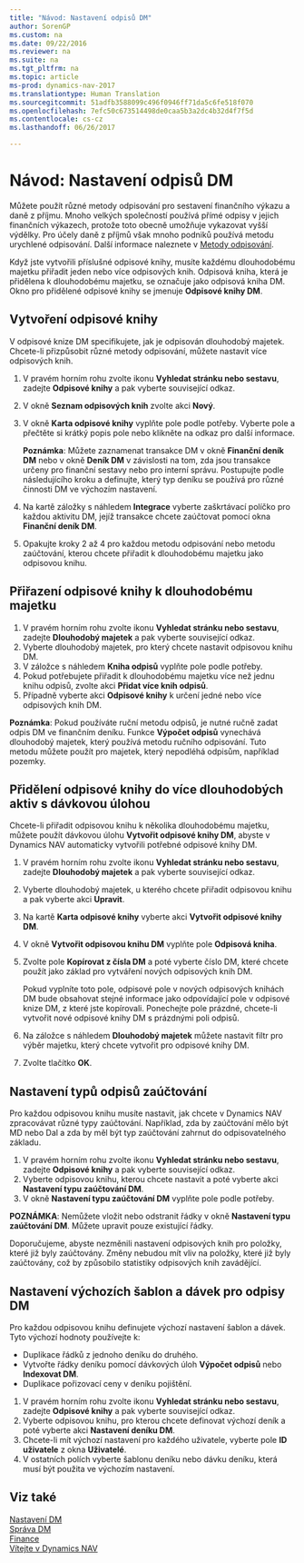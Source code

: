 ```yaml
---
title: "Návod: Nastavení odpisů DM"
author: SorenGP
ms.custom: na
ms.date: 09/22/2016
ms.reviewer: na
ms.suite: na
ms.tgt_pltfrm: na
ms.topic: article
ms-prod: dynamics-nav-2017
ms.translationtype: Human Translation
ms.sourcegitcommit: 51adfb3588099c496f0946ff71da5c6fe518f070
ms.openlocfilehash: 7efc50c673514498de0caa5b3a2dc4b32d4f7f5d
ms.contentlocale: cs-cz
ms.lasthandoff: 06/26/2017

---
```


# <a name="how-to-set-up-fixed-asset-depreciation"></a>Návod: Nastavení odpisů DM
 Můžete použít různé metody odpisování pro sestavení finančního výkazu a daně z příjmu. Mnoho velkých společností používá přímé odpisy v jejich finančních výkazech, protože toto obecně umožňuje vykazovat vyšší výdělky. Pro účely daně z příjmů však mnoho podniků používá metodu urychlené odpisování. Další informace naleznete v [Metody odpisování](fa-depreciation-methods.md).

 Když jste vytvořili příslušné odpisové knihy, musíte každému dlouhodobému majetku přiřadit jeden nebo více odpisových knih. Odpisová kniha, která je přidělena k dlouhodobému majetku, se označuje jako odpisová kniha DM. Okno pro přidělené odpisové knihy se jmenuje **Odpisové knihy DM**.

## <a name="to-create-a-depreciation-book"></a>Vytvoření odpisové knihy  
V odpisové knize DM specifikujete, jak je odpisován dlouhodobý majetek. Chcete-li přizpůsobit různé metody odpisování, můžete nastavit více odpisových knih.  
1.  V pravém horním rohu zvolte ikonu **Vyhledat stránku nebo sestavu**, zadejte **Odpisové knihy** a pak vyberte související odkaz.
2. V okně **Seznam odpisových knih** zvolte akci **Nový**.
3. V okně **Karta odpisové knihy** vyplňte pole podle potřeby. Vyberte pole a přečtěte si krátký popis pole nebo klikněte na odkaz pro další informace.

    **Poznámka**: Můžete zaznamenat transakce DM v okně **Finanční deník DM** nebo v okně **Deník DM** v závislosti na tom, zda jsou transakce určeny pro finanční sestavy nebo pro interní správu. Postupujte podle následujícího kroku a definujte, který typ deníku se používá pro různé činnosti DM ve výchozím nastavení.
4. Na kartě záložky s náhledem **Integrace** vyberte zaškrtávací políčko pro každou aktivitu DM, jejíž transakce chcete zaúčtovat pomocí okna **Finanční deník DM**.
5. Opakujte kroky 2 až 4 pro každou metodu odpisování nebo metodu zaúčtování, kterou chcete přiřadit k dlouhodobému majetku jako odpisovou knihu.

## <a name="to-assign-a-depreciation-book-to-a-fixed-asset"></a>Přiřazení odpisové knihy k dlouhodobému majetku  
1. V pravém horním rohu zvolte ikonu **Vyhledat stránku nebo sestavu**, zadejte **Dlouhodobý majetek** a pak vyberte související odkaz.
2. Vyberte dlouhodobý majetek, pro který chcete nastavit odpisovou knihu DM.
3. V záložce s náhledem **Kniha odpisů** vyplňte pole podle potřeby.
4. Pokud potřebujete přiřadit k dlouhodobému majetku více než jednu knihu odpisů, zvolte akci **Přidat více knih odpisů**.
5. Případně vyberte akci **Odpisové knihy** k určení jedné nebo více odpisových knih DM.

**Poznámka**: Pokud používáte ruční metodu odpisů, je nutné ručně zadat odpis DM ve finančním deníku. Funkce **Výpočet odpisů** vynechává dlouhodobý majetek, který používá metodu ručního odpisování. Tuto metodu můžete použít pro majetek, který nepodléhá odpisům, například pozemky.

## <a name="to-assign-a-depreciation-book-to-multiple-fixed-assets-with-a-batch-job"></a>Přidělení odpisové knihy do více dlouhodobých aktiv s dávkovou úlohou
Chcete-li přiřadit odpisovou knihu k několika dlouhodobému majetku, můžete použít dávkovou úlohu **Vytvořit odpisové knihy DM**, abyste v Dynamics NAV automaticky vytvořili potřebné odpisové knihy DM.  
1. V pravém horním rohu zvolte ikonu **Vyhledat stránku nebo sestavu**, zadejte **Dlouhodobý majetek** a pak vyberte související odkaz.
2. Vyberte dlouhodobý majetek, u kterého chcete přiřadit odpisovou knihu a pak vyberte akci **Upravit**.
3. Na kartě **Karta odpisové knihy** vyberte akci **Vytvořit odpisové knihy DM**.
4. V okně **Vytvořit odpisovou knihu DM** vyplňte pole **Odpisová kniha**.
5. Zvolte pole **Kopírovat z čísla DM**  a poté vyberte číslo DM, které chcete použít jako základ pro vytváření nových odpisových knih DM.

    Pokud vyplníte toto pole, odpisové pole v nových odpisových knihách DM bude obsahovat stejné informace jako odpovídající pole v odpisové knize DM, z které jste kopírovali. Ponechejte pole prázdné, chcete-li vytvořit nové odpisové knihy DM s prázdnými poli odpisů.  
6. Na záložce s náhledem **Dlouhodobý majetek** můžete nastavit filtr pro výběr majetku, který chcete vytvořit pro odpisové knihy DM.
7. Zvolte tlačítko **OK**.

## <a name="to-set-up-depreciation-posting-types"></a>Nastavení typů odpisů zaúčtování  
Pro každou odpisovou knihu musíte nastavit, jak chcete v Dynamics NAV zpracovávat různé typy zaúčtování. Například, zda by zaúčtování mělo být MD nebo Dal a zda by měl být typ zaúčtování zahrnut do odpisovatelného základu.  
1.  V pravém horním rohu zvolte ikonu **Vyhledat stránku nebo sestavu**, zadejte **Odpisové knihy** a pak vyberte související odkaz.  
2. Vyberte odpisovou knihu, kterou chcete nastavit a poté vyberte akci **Nastavení typu zaúčtování DM**.
3. V okně **Nastavení typu zaúčtování DM** vyplňte pole podle potřeby.

**POZNÁMKA**: Nemůžete vložit nebo odstranit řádky v okně **Nastavení typu zaúčtování DM**. Můžete upravit pouze existující řádky.

Doporučujeme, abyste nezměnili nastavení odpisových knih pro položky, které již byly zaúčtovány. Změny nebudou mít vliv na položky, které již byly zaúčtovány, což by způsobilo statistiky odpisových knih zavádějící.

## <a name="to-set-up-default-templates-and-batches-for-fixed-asset-depreciation"></a>Nastavení výchozích šablon a dávek pro odpisy DM  
Pro každou odpisovou knihu definujete výchozí nastavení šablon a dávek. Tyto výchozí hodnoty používejte k:
- Duplikace řádků z jednoho deníku do druhého.
- Vytvořte řádky deníku pomocí dávkových úloh **Výpočet odpisů** nebo **Indexovat DM**.
- Duplikace pořizovací ceny v deníku pojištění.

1. V pravém horním rohu zvolte ikonu **Vyhledat stránku nebo sestavu**, zadejte **Odpisové knihy** a pak vyberte související odkaz.
2. Vyberte odpisovou knihu, pro kterou chcete definovat výchozí deník a poté vyberte akci **Nastavení deníku DM**.
3. Chcete-li mít výchozí nastavení pro každého uživatele, vyberte pole **ID uživatele** z okna **Uživatelé**.
4. V ostatních polích vyberte šablonu deníku nebo dávku deníku, která musí být použita ve výchozím nastavení.

## <a name="see-also"></a>Viz také
[Nastavení DM](fa-setup.md)  
[Správa DM](fa-manage.md)  
[Finance](finance-setup.md)  
[Vítejte v Dynamics NAV](across-get-started.md)


